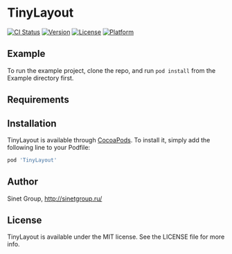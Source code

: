 # TinyLayout

[![CI Status](https://img.shields.io/travis/sinetgroup/TinyLayout.svg?style=flat)](https://travis-ci.org/sinetgroup/TinyLayout)
[![Version](https://img.shields.io/cocoapods/v/TinyLayout.svg?style=flat)](https://cocoapods.org/pods/TinyLayout)
[![License](https://img.shields.io/cocoapods/l/TinyLayout.svg?style=flat)](https://cocoapods.org/pods/TinyLayout)
[![Platform](https://img.shields.io/cocoapods/p/TinyLayout.svg?style=flat)](https://cocoapods.org/pods/TinyLayout)

## Example

To run the example project, clone the repo, and run `pod install` from the Example directory first.

## Requirements

## Installation

TinyLayout is available through [CocoaPods](https://cocoapods.org). To install
it, simply add the following line to your Podfile:

```ruby
pod 'TinyLayout'
```

## Author

Sinet Group, http://sinetgroup.ru/

## License

TinyLayout is available under the MIT license. See the LICENSE file for more info.
